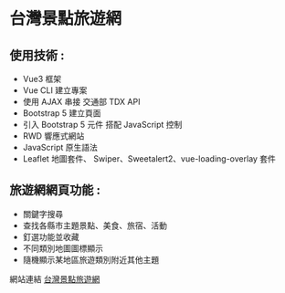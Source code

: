 # 台灣景點旅遊網

## 使用技術 :
- Vue3 框架
- Vue CLI 建立專案
- 使用 AJAX 串接 交通部 TDX API
- Bootstrap 5 建立頁面
- 引入 Bootstrap 5 元件 搭配 JavaScript 控制
- RWD 響應式網站
- JavaScript 原生語法
- Leaflet 地圖套件、 Swiper、Sweetalert2、vue-loading-overlay 套件

## 旅遊網網頁功能 :
- 關鍵字搜尋
- 查找各縣市主題景點、美食、旅宿、活動
- 釘選功能並收藏
- 不同類別地圖圖標顯示
- 隨機顯示某地區旅遊類別附近其他主題

網站連結 [台灣景點旅遊網](https://steven-1220.github.io/f2e-tw-tour/#/)
